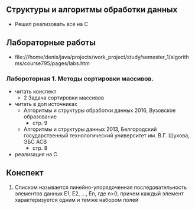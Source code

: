 ## Структуры и алгоритмы обработки данных
- Решил реализовать все на C

## Лабораторные работы
- file:///home/denis/java/projects/work_project/study/semester_1/algorithms/course795/pages/labs.htm

### Лабороторная 1. Методы сортировки массивов.
- читать конспект
  - 2 Задача сортировки массивов
- читать в доп источниках
  - Алгоритмы и структуры обработки данных 2016, Вузовское образование
    - стр. 9
  - Алгоритмы и структуры данных 2013, Белгородский государственный технологический университет им. В.Г. Шухова, ЭБС АСВ
    - стр. 8
- реализация на C


## Конспект
1. Списком называется   линейно-упорядоченная последовательность элементов данных Е1, Е2, ..., Еn, где n>0, причем каждый 
   элемент  характеризуется  одним  и  темже  набором  полей